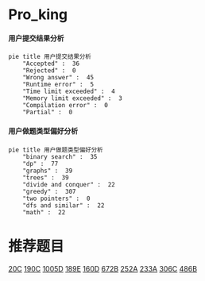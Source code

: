 # Pro_king

<!-- tabs:start -->



#### **用户提交结果分析**

```mermaid
pie title 用户提交结果分析
    "Accepted" :  36
    "Rejected" :  0
    "Wrong answer" :  45
    "Runtime error" :  5
    "Time limit exceeded" :  4
    "Memory limit exceeded" :  3
    "Compilation error" :  0
    "Partial" :  0
```

#### **用户做题类型偏好分析**

```mermaid
pie title 用户做题类型偏好分析
    "binary search" :  35
    "dp" :  77
    "graphs" :  39
    "trees" :  39
    "divide and conquer" :  22
    "greedy" :  307
    "two pointers" :  0
    "dfs and similar" :  22
    "math" :  22
```



<!-- tabs:end -->
# 推荐题目
[20C](https://codeforces.com/contest/20/problem/C)
[190C](https://codeforces.com/contest/190/problem/C)
[1005D](https://codeforces.com/contest/1005/problem/D)
[189E](https://codeforces.com/contest/189/problem/E)
[160D](https://codeforces.com/contest/160/problem/D)
[672B](https://codeforces.com/contest/672/problem/B)
[252A](https://codeforces.com/contest/252/problem/A)
[233A](https://codeforces.com/contest/233/problem/A)
[306C](https://codeforces.com/contest/306/problem/C)
[486B](https://codeforces.com/contest/486/problem/B)

